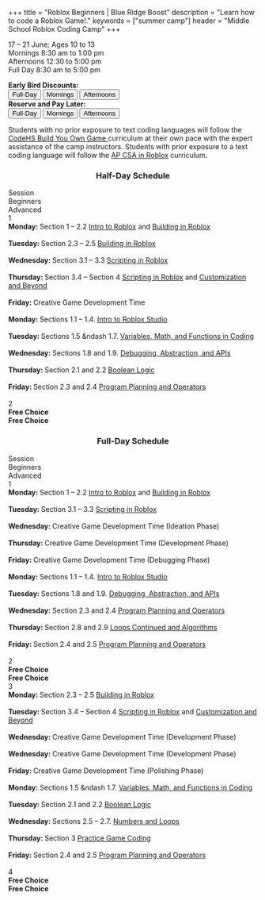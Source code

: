 +++
title = "Roblox Beginners | Blue Ridge Boost"
description = "Learn how to code a Roblox Game!."
keywords = ["summer camp"]
header = "Middle School Roblox Coding Camp"
+++

<p></p>

<div class="container">
    <div class="row pb-1">
        <div class="col-6">
            <p> 17 &ndash; 21 June; Ages 10 to 13 <br>
                Mornings 8:30 am to 1:00 pm <br>
                Afternoons 12:30 to 5:00 pm </br> 
                Full Day  8:30 am to 5:00 pm
            <p>
                <b>Early Bird Discounts:</b><br> 
                <a href="https://summer-24-ages-10-to-13-full-day.cheddarup.com"><button class="button-8s" role="button">Full-Day</button></a>  <a href="https://summer-24-ages-10-to-13-half-day.cheddarup.com"><button class="button-8s" role="button">Mornings</button></a> <a href="https://ages-10-to-13-half-day-afternoon.cheddarup.com"><button class="button-8s" role="button">Afternoons</button></a> <br>
                <b>Reserve and Pay Later:</b><br>
                <a href="https://summer-24-ages-10-to-13-full-day-deposit.cheddarup.com"><button class="button-8s" role="button">Full-Day </button></a> <a href="https://summer-24-ages-10-to-13-half-day-deposit.cheddarup.com"><button class="button-8s" role="button">Mornings</button></a> <a href="https://summer-24-ages-10-to-13-half-day-deposit.cheddarup.com"><button class="button-8s" role="button">Afternoons</button></a>
            </p>
        </div>
        <div class="col-6">
        Students with no prior exposure to text coding languages will follow the <a href="https://codehs.com/course/16680/explore?lang=en">CodeHS Build You Own Game </a> curriculum at their own pace with the expert assistance of the camp instructors. Students with prior exposure to a text coding language will follow the <a href="https://codehs.com/course/19801/explore?lang=en">AP CSA in Roblox</a> curriculum.
        </div>
    </div>
    <div class="row pb-1">
        <div class="col">
            <div class="container p-0 m-0 b-0">
                <h3 align="center">Half-Day Schedule</h3>
                <div class="row py-1 table-header">
                    <div class="col-2 text-center">Session</div>	
                    <div class="col-4">Beginners</div>
                    <div class="col-4">Advanced</div>
                </div>
                <div class="row py-1 table-dark-row">
                    <div class="col-2 text-center">1</div>
                    <div class="col-4 ">
                        <b>Monday: </b>Section 1 &ndash; 2.2 <a href="https://codehs.com/course/16680/explore/module/22950?lang=en">Intro to Roblox</a> and <a href="https://codehs.com/course/16680/explore/module/22952?lang=en">Building in Roblox</a><br><br>
                        <b>Tuesday: </b>Section 2.3 &ndash; 2.5 <a href="https://codehs.com/course/16680/explore/module/22952?lang=en">Building in Roblox</a><br><br>
                        <b>Wednesday: </b>Section 3.1 &ndash; 3.3 <a href="https://codehs.com/course/16680/explore/module/23392?lang=en">Scripting in Roblox</a><br><br>
                        <b>Thursday: </b>Section 3.4 &ndash; Section 4 <a href="https://codehs.com/course/16680/explore/module/23392?lang=en">Scripting in Roblox</a> and <a href="https://codehs.com/course/16680/explore/module/22991?lang=en">Customization and Beyond</a><br><br>
                        <b>Friday: </b>Creative Game Development Time<br><br>
                    </div>
                    <div class="col-4 ">
                        <b>Monday: </b>Sections 1.1 &ndash; 1.4. <a href="https://codehs.com/course/19801/explore/module/27068?lang=en">Intro to Roblox Studio</a><br><br>
                        <b>Tuesday: </b> Sections 1.5 &ndash 1.7. <a href="https://codehs.com/course/19801/explore/module/27068?lang=en">Variables, Math, and Functions in Coding</a><br><br>
                        <b>Wednesday: </b>Sections 1.8 and 1.9. <a href="https://codehs.com/course/19801/explore/module/27068?lang=en">Debugging, Abstraction, and APIs</a> <br><br>
                        <b>Thursday: </b>Section 2.1 and 2.2 <a href="https://codehs.com/course/19801/explore/module/28048?lang=en">Boolean Logic</a><br><br>
                        <b>Friday: </b>Section 2.3 and 2.4 <a href="https://codehs.com/course/19801/explore/module/28048?lang=en">Program Planning and Operators</a><br><br>
                    </div>
                </div>
                <div class="row py-1">
                    <div class="col-2 text-center">2</div>	
                    <div class="col-4 ">
                        <b>Free Choice</b><br>
                    </div>
                    <div class="col-4">
                        <b>Free Choice</b><br>
                    </div>
                </div>
            </div>
        </div> <!-- inner container -->
    </div>
    <div class="row pb-1">
        <div class="col">
            <div class="container p-0 m-0 b-0">
                <h3 align="center">Full-Day Schedule</h3>
                <div class="row py-1 table-header">
                    <div class="col-2 text-center">Session</div>	
                    <div class="col-4">Beginners</div>
                    <div class="col-4">Advanced</div>
                </div>
                <div class="row py-1 table-dark-row">
                    <div class="col-2 text-center">1</div>
                    <div class="col-4 ">
                        <b>Monday: </b>Section 1 &ndash; 2.2 <a href="https://codehs.com/course/16680/explore/module/22950?lang=en">Intro to Roblox</a> and <a href="https://codehs.com/course/16680/explore/module/22952?lang=en">Building in Roblox</a><br><br>
                        <b>Tuesday: </b>Section 3.1 &ndash; 3.3 <a href="https://codehs.com/course/16680/explore/module/23392?lang=en">Scripting in Roblox</a><br><br>
                        <b>Wednesday: </b>Creative Game Development Time (Ideation Phase)<br><br>
                        <b>Thursday: </b>Creative Game Development Time (Development Phase)<br><br>
                        <b>Friday: </b>Creative Game Development Time (Debugging Phase)<br><br>
                    </div>
                    <div class="col-4 ">
                        <b>Monday: </b>Sections 1.1 &ndash; 1.4. <a href="https://codehs.com/course/19801/explore/module/27068?lang=en">Intro to Roblox Studio</a><br><br>
                        <b>Tuesday: </b>Sections 1.8 and 1.9. <a href="https://codehs.com/course/19801/explore/module/27068?lang=en">Debugging, Abstraction, and APIs</a> <br><br>
                        <b>Wednesday: </b>Section 2.3 and 2.4 <a href="https://codehs.com/course/19801/explore/module/28048?lang=en">Program Planning and Operators</a><br><br>
                        <b>Thursday: </b>Section 2.8 and 2.9 <a href="https://codehs.com/course/19801/explore/module/28048?lang=en">Loops Continued and Algorithms</a><br><br>
                        <b>Friday: </b>Section 2.4 and 2.5 <a href="https://codehs.com/course/19801/explore/module/28048?lang=en">Program Planning and Operators</a><br><br>
                    </div>
                </div>
                <div class="row py-1">
                    <div class="col-2 text-center">2</div>	
                    <div class="col-4 ">
                        <b>Free Choice</b><br>
                    </div>
                    <div class="col-4">
                        <b>Free Choice</b><br>
                    </div>
                </div>
                <div class="row py-1 table-dark-row">
                    <div class="col-2 text-center">3</div>
                    <div class="col-4 ">
                        <b>Monday: </b>Section 2.3 &ndash; 2.5 <a href="https://codehs.com/course/16680/explore/module/22952?lang=en">Building in Roblox</a><br><br>
                        <b>Tuesday: </b>Section 3.4 &ndash; Section 4 <a href="https://codehs.com/course/16680/explore/module/23392?lang=en">Scripting in Roblox</a> and <a href="https://codehs.com/course/16680/explore/module/22991?lang=en">Customization and Beyond</a><br><br>
                        <b>Wednesday: </b>Creative Game Development Time (Development Phase)<br><br>
                        <b>Wednesday: </b>Creative Game Development Time (Development Phase)<br><br>
                        <b>Friday: </b>Creative Game Development Time (Polishing Phase)<br><br>
                    </div>
                    <div class="col-4 ">
                        <b>Monday: </b> Sections 1.5 &ndash 1.7. <a href="https://codehs.com/course/19801/explore/module/27068?lang=en">Variables, Math, and Functions in Coding</a><br><br>
                        <b>Tuesday: </b>Section 2.1 and 2.2 <a href="https://codehs.com/course/19801/explore/module/28048?lang=en">Boolean Logic</a><br><br>
                        <b>Wednesday: </b>Sections 2.5 &ndash; 2.7. <a href="https://codehs.com/course/19801/explore/module/28048?lang=en">Numbers and Loops</a> <br><br>
                        <b>Thursday: </b>Section 3 <a href="https://codehs.com/course/19801/explore/module/28407?lang=en">Practice Game Coding</a><br><br>
                        <b>Friday: </b>Section 2.4 and 2.5 <a href="https://codehs.com/course/19801/explore/module/28048?lang=en">Program Planning and Operators</a><br><br>
                    </div>
                </div>
                <div class="row py-1">
                    <div class="col-2 text-center">4</div>	
                    <div class="col-4 ">
                        <b>Free Choice </b><br>
                    </div>
                    <div class="col-4">
                        <b>Free Choice</b><br>
                    </div>
                </div>
            </div>
        </div> <!-- inner container -->
    </div>
</div> <!-- outer container -->
